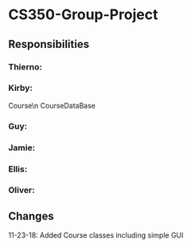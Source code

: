 # CS350-Group-Project

## Responsibilities
### Thierno:

### Kirby:
Course\n
CourseDataBase
### Guy:

### Jamie:

### Ellis:

### Oliver:


## Changes
11-23-18: Added Course classes including simple GUI




